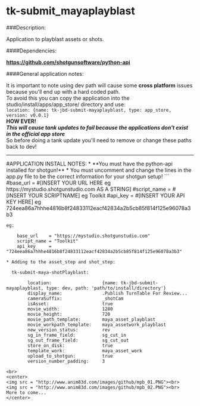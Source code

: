 tk-submit_mayaplayblast
=====================
###Description:

Application to playblast assets or shots.

####Dependencies:

**https://github.com/shotgunsoftware/python-api**

####General application notes:

It is important to note using dev path will cause some **cross platform** issues because you'll end up with a hard coded path.<br>
To avoid this you can copy the application into the studio/install/apps/app_store/ directory and use:<br>
`location: {name: tk-jbd-submit-mayaplayblast, type: app_store, version: v0.0.1}`<br>
**HOW EVER!**<br>
*__This will cause tank updates to fail because the applications don't exist in the official app store__*<br>
So before doing a tank update you'll need to remove or change these paths back to dev!<br>

<hr>
#APPLICATION INSTALL NOTES:
* **You must have the python-api installed for shotgun!**
* You must uncomment and change the lines in the app.py file to be the correct information for your shotgun setup!
```
        #base_url    = #[INSERT YOUR URL HERE eg https://mystudio.shotgunstudio.com AS A STRING]
        #script_name = #[INSERT YOUR SCRIPTNAME] eg Toolkit
        #api_key     = #[INSERT YOUR API KEY HERE] eg 724eea86a7hhhe4816b8f24833112eacf42834a2b5cb85f814f125e96078a3b3

    eg:

        base_url    = "https://mystudio.shotgunstudio.com"
        script_name = "Toolkit"
        api_key     = "724eea86a7hhhe4816b8f24833112eacf42834a2b5cb85f814f125e96078a3b3"
```
* Adding to the asset_step and shot_step:
```
      tk-submit-maya-shotPlayblast:

            location:                   {name: tk-jbd-submit-mayaplayblast, type: dev, path: 'path/to/install/directory'}
            display_name:               .Publish TurnTable For Review...
            cameraSuffix:               _shotCam
            isAsset:                    true
            movie_width:                1280
            movie_height:               720
            movie_path_template:        maya_asset_playblast
            movie_workpath_template:    maya_assetwork_playblast
            new_version_status:         rev
            sg_in_frame_field:          sg_cut_in
            sg_out_frame_field:         sg_cut_out
            store_on_disk:              true
            template_work:              maya_asset_work
            upload_to_shotgun:          true
            version_number_padding:     3
```
<br>
<center>
<img src = "http://www.anim83d.com/images/github/mpb_01.PNG"><br>
<img src = "http://www.anim83d.com/images/github/mpb_02.PNG"><br>
More to come...
</center>